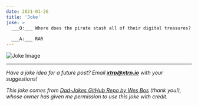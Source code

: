 ```yaml
---
date: 2021-01-26
title: 'Joke'
joke: >
  ___Q:___ Where does the pirate stash all of their digital treasures?
  
  ___A:___ RAR
---
```


![Joke Image](https://private.xtrp.io/projects/DailyDeveloperJokes/public_image_server/images/5e1259620ca4d.png)

---
*Have a joke idea for a future post? Email **[xtrp@xtrp.io](mailto:xtrp@xtrp.io)** with your suggestions!*

*This joke comes from [Dad-Jokes GitHub Repo by Wes Bos](https://github.com/wesbos/dad-jokes) (thank you!), whose owner has given me permission to use this joke with credit.*

<!-- 
Joke text:
**Q:** Where does the pirate stash all of their digital treasures?

**A:** RAR
 -->

